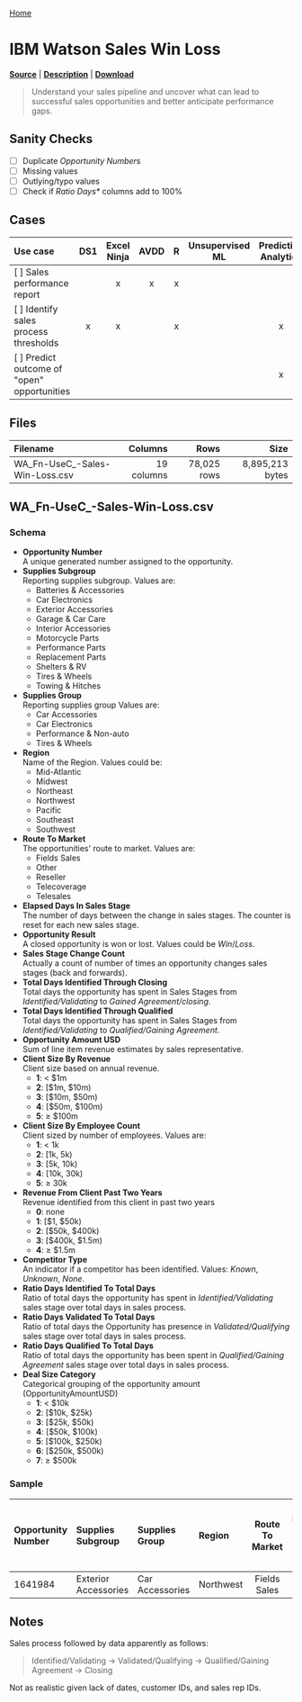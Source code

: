 [Home](../README.md)

# IBM Watson Sales Win Loss

[**Source**](https://www.ibm.com/communities/analytics/watson-analytics-blog/guide-to-sample-datasets/) | [**Description**](https://www.ibm.com/communities/analytics/watson-analytics-blog/sales-win-loss-sample-dataset/) | [**Download**](https://community.watsonanalytics.com/wp-content/uploads/2015/04/WA_Fn-UseC_-Sales-Win-Loss.csv)

> Understand your sales pipeline and uncover what can lead to successful sales opportunities and better anticipate performance gaps.

## Sanity Checks

- [ ] Duplicate *Opportunity Number*s
- [ ] Missing values
- [ ] Outlying/typo values
- [ ] Check if *Ratio Days\** columns add to 100%

## Cases

| Use case | DS1 | Excel Ninja | AVDD | R | Unsupervised ML | Predictive Analytics |
|:---------|:---:|:-----------:|:----:|:-:|:---------------:|:--------------------:|
| [ ] Sales performance report |  | x | x | x |  |  |
| [ ] Identify sales process thresholds | x | x |  | x |  | x |
| [ ] Predict outcome of "open" opportunities |  |  |  |  |  | x |

## Files

| Filename | Columns | Rows | Size |
|:---------|--------:|-----:|-----:|
| WA_Fn-UseC_-Sales-Win-Loss.csv | 19 columns | 78,025 rows | 8,895,213 bytes |

## WA_Fn-UseC_-Sales-Win-Loss.csv

### Schema

* __Opportunity Number__<br/>
	A unique generated number assigned to the opportunity.
* __Supplies Subgroup__<br/>
	Reporting supplies subgroup. Values are:
	- Batteries & Accessories
	- Car Electronics
	- Exterior Accessories
	- Garage & Car Care
	- Interior Accessories
	- Motorcycle Parts
	- Performance Parts
	- Replacement Parts
	- Shelters & RV
	- Tires & Wheels
	- Towing & Hitches
* __Supplies Group__<br/>
	Reporting supplies group Values are: 
	- Car Accessories
	- Car Electronics
	- Performance & Non-auto
	- Tires & Wheels
* __Region__<br/>
	Name of the Region. Values could be:
	- Mid-Atlantic
	- Midwest
	- Northeast
	- Northwest
	- Pacific
	- Southeast
	- Southwest
* __Route To Market__<br/>
	The opportunities' route to market. Values are:
	- Fields Sales
	- Other
	- Reseller
	- Telecoverage
	- Telesales
* __Elapsed Days In Sales Stage__<br/>
	The number of days between the change in sales stages. The counter is reset for each new sales stage.
* __Opportunity Result__<br/>
	A closed opportunity is won or lost. Values could be *Win*/*Loss*.
* __Sales Stage Change Count__<br/>
	Actually a count of number of times an opportunity changes sales stages (back and forwards).
* __Total Days Identified Through Closing__<br/>
	Total days the opportunity has spent in Sales Stages from *Identified/Validating* to *Gained Agreement/closing*.
* __Total Days Identified Through Qualified__<br/>
	Total days the opportunity has spent in Sales Stages from *Identified/Validating* to *Qualified/Gaining Agreement*.
* __Opportunity Amount USD__<br/>
	Sum of line item revenue estimates by sales representative.
* __Client Size By Revenue__<br/>
	Client size based on annual revenue.
	- **1**: < \$1m
	- **2**: [\$1m, \$10m)
	- **3**: [\$10m, \$50m)
	- **4**: [\$50m, \$100m)
	- **5**: &ge; \$100m
* __Client Size By Employee Count__<br/>
	Client sized by number of employees. Values are:
	- **1**: < 1k
	- **2**: [1k, 5k)
	- **3**: [5k, 10k)
	- **4**: [10k, 30k)
	- **5**: &ge; 30k
* __Revenue From Client Past Two Years__<br/>
	Revenue identified from this client in past two years
	- **0**: none
	- **1**: [\$1, \$50k) 
	- **2**: [\$50k, \$400k) 
	- **3**: [\$400k, \$1.5m) 
	- **4**: &ge; \$1.5m
* __Competitor Type__<br/>
	An indicator if a competitor has been identified. Values: *Known*, *Unknown*, *None*.
* __Ratio Days Identified To Total Days__<br/>
	Ratio of total days the opportunity has spent in *Identified/Validating* sales stage over total days in sales process.
* __Ratio Days Validated To Total Days__<br/>
	Ratio of total days the Opportunity has presence in *Validated/Qualifying* sales stage over total days in sales process.
* __Ratio Days Qualified To Total Days__<br/>
	Ratio of total days the opportunity has been spent in *Qualified/Gaining Agreement* sales stage over total days in sales process.
* __Deal Size Category__<br/>
	Categorical grouping of the opportunity amount (OpportunityAmountUSD)
	- **1**: < \$10k 
	- **2**: [\$10k, \$25k)
	- **3**: [\$25k, \$50k)
	- **4**: [\$50k, \$100k)
	- **5**: [\$100k, \$250k)
	- **6**: [\$250k, \$500k)
	- **7**: &ge; \$500k

### Sample

| Opportunity Number | Supplies Subgroup | Supplies Group | Region | Route To Market | Elapsed Days In Sales Stage | Opportunity Result | Sales Stage Change Count | Total Days Identified Through Closing | Total Days Identified Through Qualified | Opportunity Amount USD | Client Size By Revenue | Client Size By Employee Count | Revenue From Client Past Two Years | Competitor Type | Ratio Days Identified To Total Days | Ratio Days Validated To Total Days | Ratio Days Qualified To Total Days | Deal Size Category |
|:--|:--|:--|:--|:-:|--:|:-:|--:|--:|--:|--:|:-:|:-:|:-:|:-:|--:|--:|--:|:-:|
| 1641984	| Exterior Accessories | Car Accessories | Northwest | Fields Sales | 76 | Won | 13 | 104 | 101 | 0 | 5 | 5 | 0 | Unknown | 0.69636 | 0.113985 | 0.154215 | 1 |

## Notes

Sales process followed by data apparently as follows:

> Identified/Validating &rarr; Validated/Qualifying &rarr; Qualified/Gaining Agreement &rarr; Closing

Not as realistic given lack of dates, customer IDs, and sales rep IDs.